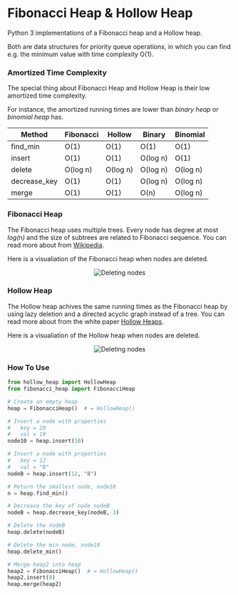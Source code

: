 # Fibonacci Heap & Hollow Heap

Python 3 implementations of a Fibonacci heap and a Hollow heap.

Both are data structures for priority queue operations, in which you can find e.g. the minimum value with time complexity O(1).

### Amortized Time Complexity

The special thing about Fibonacci Heap and Hollow Heap is their low amortized time complexity.

For instance, the amortized running times are lower than _binary heap_ or _binomial heap_ has.

| Method       | Fibonacci | Hollow   | Binary   | Binomial |
| ------------ | --------- | -------- | -------- | -------- |
| find_min     | O(1)      | O(1)     | O(1)     | O(1)     |
| insert       | O(1)      | O(1)     | O(log n) | O(1)     |
| delete       | O(log n)  | O(log n) | O(log n) | O(log n) |
| decrease_key | O(1)      | O(1)     | O(log n) | O(log n) |
| merge        | O(1)      | O(1)     | O(n)     | O(log n) |

### Fibonacci Heap

The Fibonacci heap uses multiple trees. Every node has degree at most _log(n)_ and the size of subtrees are related to Fibonacci sequence. You can read more about from [Wikipedia](https://en.wikipedia.org/wiki/Fibonacci_heap).

Here is a visualiation of the Fibonacci heap when nodes are deleted.

<p align="center">
  <img src="https://github.com/Frans-L/Code-Challenge-Hollow-Fibo/blob/master/visualize/fibonacci.gif?raw=true" alt="Deleting nodes"/>
</p>

### Hollow Heap

The Hollow heap achives the same running times as the Fibonacci heap by using lazy deletion and a directed acyclic graph instead of a tree. You can read more about from the white paper [Hollow Heaps](https://arxiv.org/abs/1510.06535).

Here is a visualiation of the Hollow heap when nodes are deleted.

<p align="center">
  <img src="https://github.com/Frans-L/Code-Challenge-Hollow-Fibo/blob/master/visualize/hollow.gif?raw=true" alt="Deleting nodes"/>
</p>

### How To Use

```python
from hollow_heap import HollowHeap
from fibonacci_heap import FibonacciHeap

# Create an empty heap
heap = FibonacciHeap()  # = HollowHeap()

# Insert a node with properties
#   key = 10
#   val = 10
node10 = heap.insert(10)

# Insert a node with properties
#   key = 12
#   val = "B"
nodeB = heap.insert(12, "B")

# Return the smallest node, node10
n = heap.find_min()

# Decrease the key of node nodeB
nodeB = heap.decrease_key(nodeB, 3)

# Delete the nodeB
heap.delete(nodeB)

# Delete the min node, node10
heap.delete_min()

# Merge heap2 into heap
heap2 = FibonacciHeap()  # = HollowHeap()
heap2.insert(8)
heap.merge(heap2)

```
